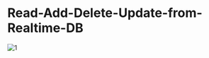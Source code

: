 # Read-Add-Delete-Update-from-Realtime-DB

![1](https://user-images.githubusercontent.com/91014874/190459546-123f89ed-78a2-4a7c-a62c-2a5a1ee49028.jpeg)
